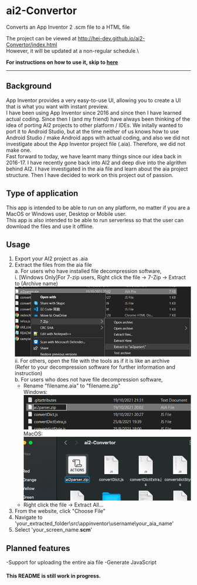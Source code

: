 # ai2-Convertor
 Converts an App Inventor 2 .scm file to a HTML file

The project can be viewed at http://hei-dev.github.io/ai2-Convertor/index.html \
However, it will be updated at a non-regular schedule.\

__For instructions on how to use it, skip to [here](#usage)__

-------------------
## Background

App Inventor provides a very easy-to-use UI, allowing you to create a UI that is what you want with instant preview.<br />
I have been using App Inventor since 2016 and since then I have learned actual coding.
Since then I (and my friend) have always been thinking of the idea of porting AI2 projects to other platform / IDEs.
We initally wanted to port it to Android Studio, but at the time neither of us knows how to use Android Studio / make Android apps with actual coding, and also we did not investigate about the App Inventor project file (.aia). Therefore, we did not make one.<br />
Fast forward to today, we have learnt many things since our idea back in 2016-17. I have recently gone back into AI2 and deep dive into the algrithm behind AI2. I have investigated in the aia file and learn about the aia project structure. Then I have decided to work on this project out of passion.

## Type of application
This app is intended to be able to run on any platform, no matter if you are a MacOS or Windows user, Desktop or Mobile user.\
This app is also intended to be able to run serverless so that the user can download the files and use it offline.

## Usage

1. Export your AI2 project as .aia
2. Extract the files from the aia file<br />
  a. For users who have installed file decompression software,<br />
    i. [Windows Only]For 7-zip users, Right click the file -> 7-Zip -> Extract to (Archive name)<br />
    ![7-zip Instruction](README_img/step1.PNG)<br />
    ii. For others, open the file with the tools as if it is like an archive<br />
     (Refer to your decompression software for further information and instruction)<br />
  b. For users who does not have file decompression software,<br />
    - Rename "filename.aia" to "filename.zip"\
    Windows:\
    ![Rename to .zip for Windows](README_img/step1b.PNG)\
    MacOS:\
    ![Rename to .zip for macOS](README_img/rename_macos.png)
    - Right click the file -> Extract All...<br />
3. From the website, click "Choose File"
4. Navigate to 'your_extracted_folder\src\appinventor\username\your_aia_name\'
5. Select 'your_screen_name.__scm__'

## Planned features
-Support for uploading the entire aia file
-Generate JavaScript

#### This README is still work in progress.
